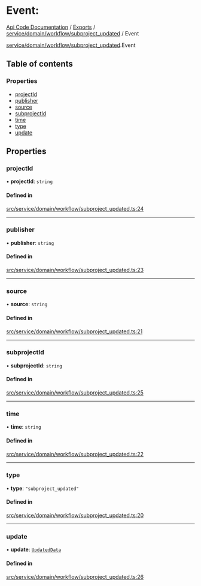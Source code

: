 # Event: 
 
[Api Code Documentation](../README.md) / [Exports](../modules.md) / [service/domain/workflow/subproject\_updated](../modules/service_domain_workflow_subproject_updated.md) / Event

[service/domain/workflow/subproject_updated](../modules/service_domain_workflow_subproject_updated.md).Event

## Table of contents

### Properties

- [projectId](service_domain_workflow_subproject_updated.Event.md#projectid)
- [publisher](service_domain_workflow_subproject_updated.Event.md#publisher)
- [source](service_domain_workflow_subproject_updated.Event.md#source)
- [subprojectId](service_domain_workflow_subproject_updated.Event.md#subprojectid)
- [time](service_domain_workflow_subproject_updated.Event.md#time)
- [type](service_domain_workflow_subproject_updated.Event.md#type)
- [update](service_domain_workflow_subproject_updated.Event.md#update)

## Properties

### projectId

• **projectId**: `string`

#### Defined in

[src/service/domain/workflow/subproject_updated.ts:24](https://github.com/openkfw/TruBudget/blob/b9aaff0/api/src/service/domain/workflow/subproject_updated.ts#L24)

___

### publisher

• **publisher**: `string`

#### Defined in

[src/service/domain/workflow/subproject_updated.ts:23](https://github.com/openkfw/TruBudget/blob/b9aaff0/api/src/service/domain/workflow/subproject_updated.ts#L23)

___

### source

• **source**: `string`

#### Defined in

[src/service/domain/workflow/subproject_updated.ts:21](https://github.com/openkfw/TruBudget/blob/b9aaff0/api/src/service/domain/workflow/subproject_updated.ts#L21)

___

### subprojectId

• **subprojectId**: `string`

#### Defined in

[src/service/domain/workflow/subproject_updated.ts:25](https://github.com/openkfw/TruBudget/blob/b9aaff0/api/src/service/domain/workflow/subproject_updated.ts#L25)

___

### time

• **time**: `string`

#### Defined in

[src/service/domain/workflow/subproject_updated.ts:22](https://github.com/openkfw/TruBudget/blob/b9aaff0/api/src/service/domain/workflow/subproject_updated.ts#L22)

___

### type

• **type**: ``"subproject_updated"``

#### Defined in

[src/service/domain/workflow/subproject_updated.ts:20](https://github.com/openkfw/TruBudget/blob/b9aaff0/api/src/service/domain/workflow/subproject_updated.ts#L20)

___

### update

• **update**: [`UpdatedData`](service_domain_workflow_subproject_updated.UpdatedData.md)

#### Defined in

[src/service/domain/workflow/subproject_updated.ts:26](https://github.com/openkfw/TruBudget/blob/b9aaff0/api/src/service/domain/workflow/subproject_updated.ts#L26)

